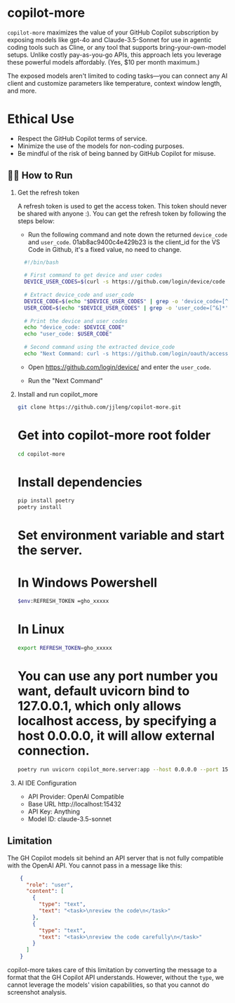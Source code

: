 # copilot-more

`copilot-more` maximizes the value of your GitHub Copilot subscription by exposing models like gpt-4o and Claude-3.5-Sonnet for use in agentic coding tools such as Cline, or any tool that supports bring-your-own-model setups. Unlike costly pay-as-you-go APIs, this approach lets you leverage these powerful models affordably. (Yes, $10 per month maximum.)

The exposed models aren't limited to coding tasks—you can connect any AI client and customize parameters like temperature, context window length, and more.

# Ethical Use
- Respect the GitHub Copilot terms of service.
- Minimize the use of the models for non-coding purposes.
- Be mindful of the risk of being banned by GitHub Copilot for misuse.


## 🏃‍♂️ How to Run

1. Get the refresh token

   A refresh token is used to get the access token. This token should never be shared with anyone :). You can get the refresh token by following the steps below:

    - Run the following command and note down the returned `device_code` and `user_code`. 01ab8ac9400c4e429b23 is the client_id for the VS Code in Github, it's a fixed value, no need to change.

    ```bash
      #!/bin/bash
      
      # First command to get device and user codes
      DEVICE_USER_CODES=$(curl -s https://github.com/login/device/code -X POST -d 'client_id=01ab8ac9400c4e429b23&scope=user:email')
      
      # Extract device_code and user_code
      DEVICE_CODE=$(echo "$DEVICE_USER_CODES" | grep -o 'device_code=[^&]*' | cut -d'=' -f2)
      USER_CODE=$(echo "$DEVICE_USER_CODES" | grep -o 'user_code=[^&]*' | cut -d'=' -f2)
      
      # Print the device and user codes
      echo "device_code: $DEVICE_CODE"
      echo "user_code: $USER_CODE"
      
      # Second command using the extracted device_code
      echo "Next Command: curl -s https://github.com/login/oauth/access_token -X POST -d 'client_id=01ab8ac9400c4e429b23&scope=user:email&device_code=$DEVICE_CODE&grant_type=urn:ietf:params:oauth:grant-type:device_code' | grep -oP '(?<=access_token=)[^&]*' | sed    's/.*/export REFRESH_TOKEN=&/'"
    ```
    - Open https://github.com/login/device/ and enter the `user_code`.

    - Run the "Next Command"

2. Install and run copilot_more

    ```bash
    git clone https://github.com/jjleng/copilot-more.git
    ```
    
    # Get into copilot-more root folder
    ```bash
    cd copilot-more
    ```
   
    # Install dependencies
    ```bash
    pip install poetry
    poetry install
    ```
   
    # Set environment variable and start the server.
      # In Windows Powershell
      ```bash
      $env:REFRESH_TOKEN =gho_xxxxx
      ```
      # In Linux
      ```bash
      export REFRESH_TOKEN=gho_xxxxx
      ```
      # You can use any port number you want, default uvicorn bind to 127.0.0.1, which only allows localhost access, by specifying a host 0.0.0.0, it will allow external connection.
      ```bash
      poetry run uvicorn copilot_more.server:app --host 0.0.0.0 --port 15432
      ```


4. AI IDE Configuration
   * API Provider: OpenAI Compatible
   * Base URL http://localhost:15432
   * API Key: Anything
   * Model ID: claude-3.5-sonnet


## Limitation

The GH Copilot models sit behind an API server that is not fully compatible with the OpenAI API. You cannot pass in a message like this:

```json
    {
      "role": "user",
      "content": [
        {
          "type": "text",
          "text": "<task>\nreview the code\n</task>"
        },
        {
          "type": "text",
          "text": "<task>\nreview the code carefully\n</task>"
        }
      ]
    }
```
copilot-more takes care of this limitation by converting the message to a format that the GH Copilot API understands. However, without the `type`, we cannot leverage the models' vision capabilities, so that you cannot do screenshot analysis.
